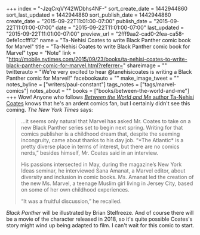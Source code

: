 +++
index = "-JzqCrqVY42WDbhs4NF-"
sort_create_date = 1442944860
sort_last_updated = 1442944860
sort_publish_date = 1442944860
create_date = "2015-09-22T11:01:00-07:00"
publish_date = "2015-09-22T11:01:00-07:00"
date = "2015-09-22T11:01:00-07:00"
last_updated = "2015-09-22T11:01:00-07:00"
preview_url = "2fff9aa2-cad0-2fea-ca58-0efe1ccfff12"
name = "Ta-Nehisi Coates to write Black Panther comic book for Marvel"
title = "Ta-Nehisi Coates to write Black Panther comic book for Marvel"
type = "Note"
link = "http://mobile.nytimes.com/2015/09/23/books/ta-nehisi-coates-to-write-black-panther-comic-for-marvel.html?referrer="
shareimage = ""
twitterauto = "We're very excited to hear @tanehisicoates is writing a Black Panther comic for Marvel!"
facebookauto = ""
make_image_tweet = ""
notes_byline = ["writers/paul-constant"]
tags_notes = ["tags/marvel-comics"]
notes_about = ""
books = ["books/between-the-world-and-me"]
+++
Wow! Anyone who follows [*Between the World and Me* author Ta-Nehisi Coates](http://seattlereviewofbooks.com/reviews/the-seattle-of-your-nightmares/) knows that he's an ardent comics fan, but I certainly didn't see this coming. *The New York Times* says:

<blockquote>...it seems only natural that Marvel has asked Mr. Coates to take on a new Black Panther series set to begin next spring. Writing for that comics publisher is a childhood dream that, despite the seeming incongruity, came about thanks to his day job. “*The Atlantic* is a pretty diverse place in terms of interest, but there are no comics nerds,” besides himself, Mr. Coates said in an interview.

His passions intersected in May, during the magazine’s New York Ideas seminar, he interviewed Sana Amanat, a Marvel editor, about diversity and inclusion in comic books. Ms. Amanat led the creation of the new Ms. Marvel, a teenage Muslim girl living in Jersey City, based on some of her own childhood experiences.

“It was a fruitful discussion,” he recalled.</blockquote>

*Black Panther* will be illustrated by Brian Stelfreeze. And of course there will be a movie of the character released in 2018, so it's quite possible Coates's story might wind up being adapted to film. I can't wait for this comic to start.
